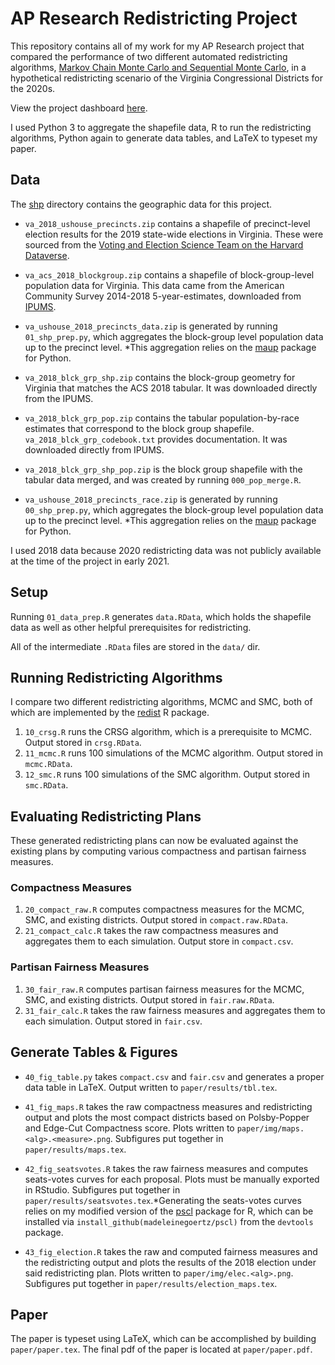 # AP Research Redistricting Project

This repository contains all of my work for my AP Research project that compared the performance of two different automated redistricting algorithms, [Markov Chain Monte Carlo and Sequential Monte Carlo](https://github.com/kosukeimai/redist), in a hypothetical redistricting scenario of the Virginia Congressional Districts for the 2020s.

View the project dashboard [here](https://www.notion.so/AP-Research-Redistricting-Project-e065fd900cd747e4b692e51b6a6584b3).

I used Python 3 to aggregate the shapefile data, R to run the redistricting algorithms, Python again to generate data tables, and LaTeX to typeset my paper.

## Data

The [shp](https://github.com/madeleinegoertz/ap-research-redistricting/tree/master/shp) directory contains the geographic data for this project.

* `va_2018_ushouse_precincts.zip` contains a shapefile of precinct-level election results for the 2019 state-wide elections in Virginia. These were sourced from the [Voting and Election Science Team on the Harvard Dataverse](https://dataverse.harvard.edu/file.xhtml?persistentId=doi:10.7910/DVN/UBKYRU/K8EV6K&version=34.0).
  
* `va_acs_2018_blockgroup.zip` contains a shapefile of block-group-level population data for Virginia. This data came from the American Community Survey 2014-2018 5-year-estimates, downloaded from [IPUMS](https://www.nhgis.org/).

* `va_ushouse_2018_precincts_data.zip` is generated by running `01_shp_prep.py`, which aggregates the block-group level population data up to the precinct level. *This aggregation relies on the [maup](https://github.com/mggg/maup) package for Python.

* `va_2018_blck_grp_shp.zip` contains the block-group geometry for Virginia that matches the ACS 2018 tabular. It was downloaded directly from the IPUMS.

* `va_2018_blck_grp_pop.zip` contains the tabular population-by-race estimates that correspond to the block group shapefile. `va_2018_blck_grp_codebook.txt` provides documentation. It was downloaded directly from IPUMS.
  
* `va_2018_blck_grp_shp_pop.zip` is the block group shapefile with the tabular data merged, and was created by running `000_pop_merge.R`.
  
* `va_ushouse_2018_precincts_race.zip` is generated by running `00_shp_prep.py`, which aggregates the block-group level population data up to the precinct level. *This aggregation relies on the [maup](https://github.com/mggg/maup) package for Python.

I used 2018 data because 2020 redistricting data was not publicly available at the time of the project in early 2021.

## Setup

Running `01_data_prep.R` generates `data.RData`, which holds the shapefile data as well as other helpful prerequisites for redistricting.

All of the intermediate `.RData` files are stored in the `data/` dir.

## Running Redistricting Algorithms

I compare two different redistricting algorithms, MCMC and SMC, both of which are implemented by the [redist](https://github.com/kosukeimai/redist) R package.

1. `10_crsg.R` runs the CRSG algorithm, which is a prerequisite to MCMC. Output stored in `crsg.RData`.
2. `11_mcmc.R` runs 100 simulations of the MCMC algorithm. Output stored in `mcmc.RData`.
3. `12_smc.R` runs 100 simulations of the SMC algorithm. Output stored in `smc.RData`.

## Evaluating Redistricting Plans

These generated redistricting plans can now be evaluated against the existing plans by computing various compactness and partisan fairness measures.

### Compactness Measures

1. `20_compact_raw.R` computes compactness measures for the MCMC, SMC, and existing districts. Output stored in `compact.raw.RData`.
2. `21_compact_calc.R` takes the raw compactness measures and aggregates them to each simulation. Output store in `compact.csv`.

### Partisan Fairness Measures

1. `30_fair_raw.R` computes partisan fairness measures for the MCMC, SMC, and existing districts. Output stored in `fair.raw.RData`.
2. `31_fair_calc.R` takes the raw fairness measures and aggregates them to each simulation. Output stored in `fair.csv`.

## Generate Tables & Figures

* `40_fig_table.py` takes `compact.csv` and `fair.csv` and generates a proper data table in LaTeX. Output written to `paper/results/tbl.tex`.

* `41_fig_maps.R` takes the raw compactness measures and redistricting output and plots the most compact districts based on Polsby-Popper and Edge-Cut Compactness score. Plots written to `paper/img/maps.<alg>.<measure>.png`. Subfigures put together in `paper/results/maps.tex`.

* `42_fig_seatsvotes.R` takes the raw fairness measures and computes seats-votes curves for each proposal. Plots must be manually exported in RStudio. Subfigures put together in `paper/results/seatsvotes.tex`.*Generating the seats-votes curves relies on my modified version of the [pscl](https://github.com/madeleinegoertz/pscl/) package for R, which can be installed via `install_github(madeleinegoertz/pscl)` from the `devtools` package.

* `43_fig_election.R` takes the raw and computed fairness measures and the redistricting output and plots the results of the 2018 election under said redistricting plan. Plots written to `paper/img/elec.<alg>.png`. Subfigures put together in `paper/results/election_maps.tex`.

## Paper

The paper is typeset using LaTeX, which can be accomplished by building `paper/paper.tex`. The final pdf of the paper is located at `paper/paper.pdf`.
